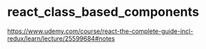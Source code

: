 # react_class_based_components
https://www.udemy.com/course/react-the-complete-guide-incl-redux/learn/lecture/25599684#notes
